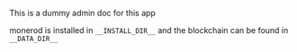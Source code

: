 This is a dummy admin doc for this app

monerod is installed in `__INSTALL_DIR__` and the blockchain can be found in `__DATA_DIR__`
